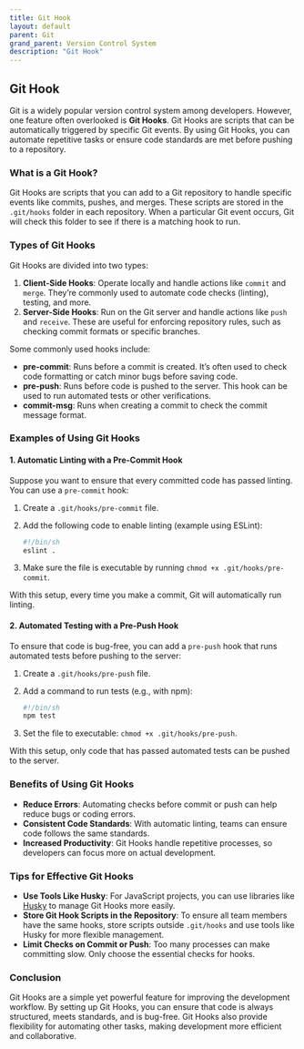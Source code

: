 ```yaml
---
title: Git Hook
layout: default
parent: Git
grand_parent: Version Control System
description: "Git Hook"
---
```


## Git Hook

Git is a widely popular version control system among developers. However, one feature often overlooked is **Git Hooks**. Git Hooks are scripts that can be automatically triggered by specific Git events. By using Git Hooks, you can automate repetitive tasks or ensure code standards are met before pushing to a repository.

### What is a Git Hook?

Git Hooks are scripts that you can add to a Git repository to handle specific events like commits, pushes, and merges. These scripts are stored in the `.git/hooks` folder in each repository. When a particular Git event occurs, Git will check this folder to see if there is a matching hook to run.

### Types of Git Hooks

Git Hooks are divided into two types:
1. **Client-Side Hooks**: Operate locally and handle actions like `commit` and `merge`. They’re commonly used to automate code checks (linting), testing, and more.
2. **Server-Side Hooks**: Run on the Git server and handle actions like `push` and `receive`. These are useful for enforcing repository rules, such as checking commit formats or specific branches.

Some commonly used hooks include:
- **pre-commit**: Runs before a commit is created. It’s often used to check code formatting or catch minor bugs before saving code.
- **pre-push**: Runs before code is pushed to the server. This hook can be used to run automated tests or other verifications.
- **commit-msg**: Runs when creating a commit to check the commit message format.

### Examples of Using Git Hooks

#### 1. Automatic Linting with a Pre-Commit Hook

Suppose you want to ensure that every committed code has passed linting. You can use a `pre-commit` hook:

1. Create a `.git/hooks/pre-commit` file.
2. Add the following code to enable linting (example using ESLint):

    ```bash
    #!/bin/sh
    eslint .
    ```

3. Make sure the file is executable by running `chmod +x .git/hooks/pre-commit`.

With this setup, every time you make a commit, Git will automatically run linting.

#### 2. Automated Testing with a Pre-Push Hook

To ensure that code is bug-free, you can add a `pre-push` hook that runs automated tests before pushing to the server:

1. Create a `.git/hooks/pre-push` file.
2. Add a command to run tests (e.g., with npm):

    ```bash
    #!/bin/sh
    npm test
    ```

3. Set the file to executable: `chmod +x .git/hooks/pre-push`.

With this setup, only code that has passed automated tests can be pushed to the server.

### Benefits of Using Git Hooks

- **Reduce Errors**: Automating checks before commit or push can help reduce bugs or coding errors.
- **Consistent Code Standards**: With automatic linting, teams can ensure code follows the same standards.
- **Increased Productivity**: Git Hooks handle repetitive processes, so developers can focus more on actual development.

### Tips for Effective Git Hooks

- **Use Tools Like Husky**: For JavaScript projects, you can use libraries like [Husky](https://typicode.github.io/husky) to manage Git Hooks more easily.
- **Store Git Hook Scripts in the Repository**: To ensure all team members have the same hooks, store scripts outside `.git/hooks` and use tools like Husky for more flexible management.
- **Limit Checks on Commit or Push**: Too many processes can make committing slow. Only choose the essential checks for hooks.

### Conclusion

Git Hooks are a simple yet powerful feature for improving the development workflow. By setting up Git Hooks, you can ensure that code is always structured, meets standards, and is bug-free. Git Hooks also provide flexibility for automating other tasks, making development more efficient and collaborative.
